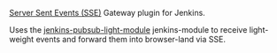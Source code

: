 [Server Sent Events (SSE)](https://html.spec.whatwg.org/multipage/comms.html#server-sent-events) Gateway plugin for Jenkins.

Uses the [jenkins-pubsub-light-module] jenkins-module to receive light-weight events and forward them into browser-land via SSE.

[jenkins-pubsub-light-module]: https://github.com/tfennelly/jenkins-pubsub-light-module